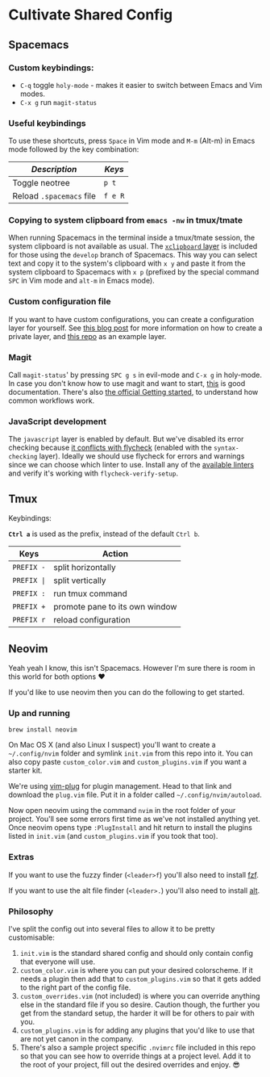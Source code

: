 # Cultivate Shared Config

## Spacemacs

### Custom keybindings:
- `C-q` toggle `holy-mode` - makes it easier to switch between Emacs and Vim modes.
- `C-x g` run `magit-status`

### Useful keybindings
To use these shortcuts, press `Space` in Vim mode and `M-m` (Alt-m) in Emacs mode followed by the key combination:

| *Description*            | *Keys*  |
| -------------            | ------  |
| Toggle neotree           | `p t`   |
| Reload `.spacemacs` file | `f e R` |

### Copying to system clipboard from `emacs -nw` in tmux/tmate

When running Spacemacs in the terminal inside a tmux/tmate session, the system clipboard is not available as usual. The [`xclipboard` layer](https://github.com/syl20bnr/spacemacs/tree/develop/layers/%2Btools/xclipboard) is included for those using the `develop` branch of Spacemacs. This way you can select text and copy it to the system's clipboard with `x y` and paste it from the system clipboard to Spacemacs with `x p` (prefixed by the special command `SPC` in Vim mode and `alt-m` in Emacs mode).

### Custom configuration file

If you want to have custom configurations, you can create a configuration layer for yourself. See [this blog post](http://www.cultivatehq.com/posts/spacemacs-shared-config/) for more information on how to create a private layer, and [this repo](https://github.com/picandocodigo/spacemacs-config/tree/master/personal-config-layer) as an example layer.

### Magit

Call `magit-status`' by pressing `SPC g s` in evil-mode and `C-x g` in holy-mode. In case you don't know how to use magit and want to start, [this](https://github.com/syl20bnr/spacemacs/tree/master/layers/%2Bsource-control/git#magit) is good documentation. There's also [the official Getting started](https://magit.vc/manual/magit/Getting-started.html), to understand how common workflows work.

### JavaScript development

The `javascript` layer is enabled by default. But we've disabled its error checking because [it conflicts with flycheck](https://github.com/syl20bnr/spacemacs/issues/8078) (enabled with the `syntax-checking` layer). Ideally we should use flycheck for errors and warnings since we can choose which linter to use. Install any of the [available linters](http://www.flycheck.org/en/latest/languages.html#javascript) and verify it's working with `flycheck-verify-setup`.

## Tmux

Keybindings:

**`Ctrl a`** is used as the prefix, instead of the default `Ctrl b`.

| Keys                       | Action                         |
|----------------------------|--------------------------------|
| `PREFIX -`                 | split horizontally             |
| <code>PREFIX &#124;</code> | split vertically               |
| `PREFIX :`                 | run tmux command               |
| `PREFIX +`                 | promote pane to its own window |
| `PREFIX r`                 | reload configuration           |

## Neovim

Yeah yeah I know, this isn't Spacemacs. However I'm sure there is room in this world for both options ❤️

If you'd like to use neovim then you can do the following to get started.

### Up and running

```
brew install neovim
```

On Mac OS X (and also Linux I suspect) you'll want to create a `~/.config/nvim` folder and symlink `init.vim` from this repo into it. You can also copy paste `custom_color.vim` and `custom_plugins.vim` if you want a starter kit.

We're using [vim-plug](https://github.com/junegunn/vim-plug) for plugin management. Head to that link and download the `plug.vim` file. Put it in a folder called `~/.config/nvim/autoload`.

Now open neovim using the command `nvim` in the root folder of your project. You'll see some errors first time as we've not installed anything yet. Once neovim opens type `:PlugInstall` and hit return to install the plugins listed in `init.vim` (and `custom_plugins.vim` if you took that too).

### Extras

If you want to use the fuzzy finder (`<leader>f`) you'll also need to install [fzf](https://github.com/junegunn/fzf).

If you want to use the alt file finder (`<leader>.`) you'll also need to install [alt](https://github.com/uptech/alt).


### Philosophy

I've split the config out into several files to allow it to be pretty customisable:

1. `init.vim` is the standard shared config and should only contain config that everyone will use.
1. `custom_color.vim` is where you can put your desired colorscheme. If it needs a plugin then add that to `custom_plugins.vim` so that it gets added to the right part of the config file.
1. `custom_overrides.vim` (not included) is where you can override anything else in the standard file if you so desire. Caution though, the further you get from the standard setup, the harder it will be for others to pair with you.
1. `custom_plugins.vim` is for adding any plugins that you'd like to use that are not yet canon in the company.
1. There's also a sample project specific `.nvimrc` file included in this repo so that you can see how to override things at a project level. Add it to the root of your project, fill out the desired overrides and enjoy. 😎
